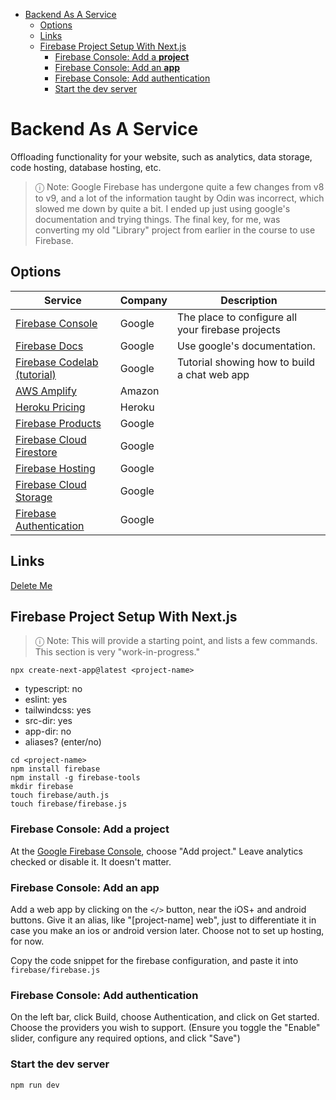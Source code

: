 - [Backend As A Service](#backend-as-a-service)
  - [Options](#options)
  - [Links](#links)
  - [Firebase Project Setup With Next.js](#firebase-project-setup-with-nextjs)
    - [Firebase Console: Add a **project**](#firebase-console-add-a-project)
    - [Firebase Console: Add an **app**](#firebase-console-add-an-app)
    - [Firebase Console: Add authentication](#firebase-console-add-authentication)
    - [Start the dev server](#start-the-dev-server)

# Backend As A Service

Offloading functionality for your website, such as analytics, data storage, code hosting, database hosting, etc.

> ⓘ Note: Google Firebase has undergone quite a few changes from v8 to v9, and a lot of the information taught by Odin was incorrect, which slowed me down by quite a bit. I ended up just using google's documentation and trying things. The final key, for me, was converting my old "Library" project from earlier in the course to use Firebase.

## Options

| Service                                                                          | Company | Description                                       |
| -------------------------------------------------------------------------------- | ------- | ------------------------------------------------- |
| [Firebase Console](https://console.firebase.google.com/)                         | Google  | The place to configure all your firebase projects |
| [Firebase Docs](https://firebase.google.com/docs/build)                          | Google  | Use google's documentation.                       |
| [Firebase Codelab (tutorial)](https://firebase.google.com/codelabs/firebase-web) | Google  | Tutorial showing how to build a chat web app      |
| [AWS Amplify](https://aws.amazon.com/amplify/)                                   | Amazon  |                                                   |
| [Heroku Pricing](https://www.heroku.com/pricing)                                 | Heroku  |                                                   |
| [Firebase Products](https://firebase.google.com/products-build)                  | Google  |                                                   |
| [Firebase Cloud Firestore](https://firebase.google.com/docs/firestore)           | Google  |                                                   |
| [Firebase Hosting](https://firebase.google.com/products/hosting)                 | Google  |                                                   |
| [Firebase Cloud Storage](https://firebase.google.com/products/storage)           | Google  |                                                   |
| [Firebase Authentication](https://firebase.google.com/products/auth)             | Google  |                                                   |

## Links

[Delete Me](https://blog.back4app.com/backend-as-a-service-firebase/)

## Firebase Project Setup With Next.js

> ⓘ Note: This will provide a starting point, and lists a few commands. This section is very "work-in-progress."

```
npx create-next-app@latest <project-name>
```

- typescript: no
- eslint: yes
- tailwindcss: yes
- src-dir: yes
- app-dir: no
- aliases? (enter/no)

```
cd <project-name>
npm install firebase
npm install -g firebase-tools
mkdir firebase
touch firebase/auth.js
touch firebase/firebase.js
```

### Firebase Console: Add a **project**

At the [Google Firebase Console](console.firebase.google.com), choose "Add project." Leave analytics checked or disable it. It doesn't matter.

### Firebase Console: Add an **app**

Add a web app by clicking on the `</>` button, near the iOS+ and android buttons. Give it an alias, like "[project-name] web", just to differentiate it in case you make an ios or android version later. Choose not to set up hosting, for now.

Copy the code snippet for the firebase configuration, and paste it into `firebase/firebase.js`

### Firebase Console: Add authentication

On the left bar, click Build, choose Authentication, and click on Get started. Choose the providers you wish to support. (Ensure you toggle the "Enable" slider, configure any required options, and click "Save")

### Start the dev server

```
npm run dev
```
